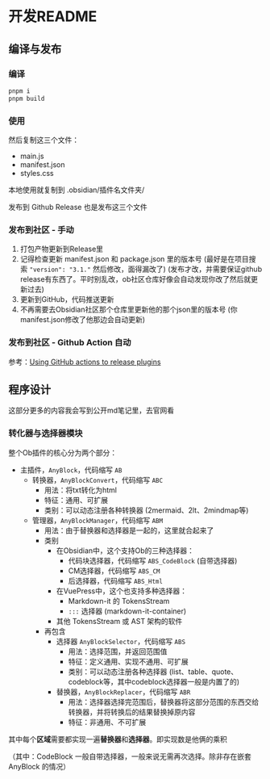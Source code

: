 # 开发README

## 编译与发布

### 编译

```bash
pnpm i
pnpm build
```

### 使用

然后复制这三个文件：

- main.js
- manifest.json
- styles.css

本地使用就复制到 .obsidian/插件名文件夹/

发布到 Github Release 也是发布这三个文件

### 发布到社区 - 手动

1. 打包产物更新到Release里
2. 记得检查更新 manifest.json 和 package.json 里的版本号 (最好是在项目搜索 `"version": "3.1."` 然后修改，面得漏改了)
    (发布才改，并需要保证github release有东西了。平时别乱改，ob社区仓库好像会自动发现你改了然后就更新过去)
3. 更新到GitHub，代码推送更新
4. 不再需要去Obsidian社区那个仓库里更新他的那个json里的版本号 (你manifest.json修改了他那边会自动更新)

### 发布到社区 - Github Action 自动

参考：[Using GitHub actions to release plugins](https://forum.obsidian.md/t/using-github-actions-to-release-plugins/7877)

## 程序设计

这部分更多的内容我会写到公开md笔记里，去官网看

### 转化器与选择器模块

整个Ob插件的核心分为两个部分：

- 主插件，`AnyBlock`，代码缩写 `AB`
    - 转换器，`AnyBlockConvert`，代码缩写 `ABC`
        - 用法：将txt转化为html
        - 特征：通用、可扩展
        - 类别：可以动态注册各种转换器 (2mermaid、2lt、2mindmap等)
    - 管理器，`AnyBlockManager`，代码缩写 `ABM`
        - 用法：由于替换器和选择器是一起的，这里就合起来了
        - 类别
            - 在Obsidian中，这个支持Ob的三种选择器：
                - 代码块选择器，代码缩写 `ABS_CodeBlock` (自带选择器)
                - CM选择器，代码缩写 `ABS_CM`
                - 后选择器，代码缩写 `ABS_Html`
            - 在VuePress中，这个也支持多种选择器：
                - Markdown-it 的 TokensStream
                - `:::` 选择器 (markdown-it-container)
            - 其他 TokensStream 或 AST 架构的软件
        - 再包含
            - 选择器 `AnyBlockSelector`，代码缩写 `ABS`
                - 用法：选择范围，并返回范围值
                - 特征：定义通用、实现不通用、可扩展
                - 类别：可以动态注册各种选择器 (list、table、quote、codeblock等，其中codeblock选择器一般是内置了的)
            - 替换器，`AnyBlockReplacer`，代码缩写 `ABR`
                - 用法：选择器选择完范围后，替换器将这部分范围的东西交给转换器，并将转换后的结果替换掉原内容
                - 特征：非通用、不可扩展
            
其中每个**区域**需要都实现一遍**替换器**和**选择器**。即实现数是他俩的乘积

（其中：CodeBlock 一般自带选择器，一般来说无需再次选择。除非存在嵌套 AnyBlock 的情况）
